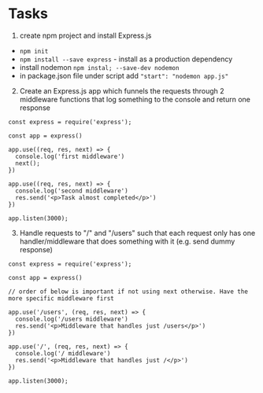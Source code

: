 # Tasks

1. create npm project and install Express.js 
- ```npm init```
- ```npm install --save express``` - install as a production dependency
- install nodemon ```npm instal; --save-dev nodemon```
- in package.json file under script add ```"start": "nodemon app.js"```

2. Create an Express.js app which funnels the requests through 2 middleware functions that log something to the console and return one response

```
const express = require('express');

const app = express()

app.use((req, res, next) => {
  console.log('first middleware')
  next();
}) 

app.use((req, res, next) => {
  console.log('second middleware')
  res.send('<p>Task almost completed</p>')
})

app.listen(3000);
```


3. Handle requests to "/" and "/users" such that each request only has one handler/middleware that does something with it (e.g. send dummy response)


```
const express = require('express');

const app = express()

// order of below is important if not using next otherwise. Have the more specific middleware first 

app.use('/users', (req, res, next) => {
  console.log('/users middleware')
  res.send('<p>Middleware that handles just /users</p>')
})

app.use('/', (req, res, next) => {
  console.log('/ middleware')
  res.send('<p>Middleware that handles just /</p>')
})

app.listen(3000);
```
